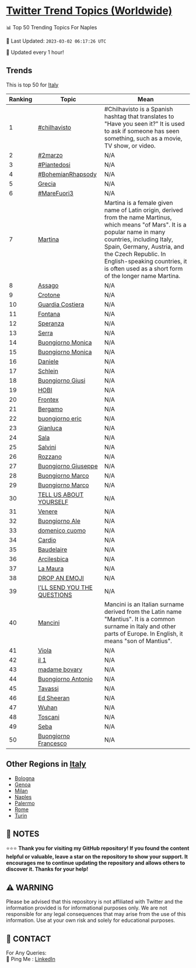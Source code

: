 [Twitter Trend Topics (Worldwide)](https://github.com/ErcinDedeoglu/Twitter-Trend-Topics)
==========


📊 Top 50 Trending Topics For Naples

📆 Last Updated: `2023-03-02 06:17:26 UTC`

🔧 Updated every 1 hour!


## Trends

This is top 50 for [Italy](</Italy>)

| Ranking | Topic | Mean |
| ------- | ------------ | ------------ |
| 1 | [#chilhavisto](http://twitter.com/search?q=%23chilhavisto) | #Chilhavisto is a Spanish hashtag that translates to "Have you seen it?" It is used to ask if someone has seen something, such as a movie, TV show, or video. |
| 2 | [#2marzo](http://twitter.com/search?q=%232marzo) | N/A |
| 3 | [#Piantedosi](http://twitter.com/search?q=%23Piantedosi) | N/A |
| 4 | [#BohemianRhapsody](http://twitter.com/search?q=%23BohemianRhapsody) | N/A |
| 5 | [Grecia](http://twitter.com/search?q=Grecia) | N/A |
| 6 | [#MareFuori3](http://twitter.com/search?q=%23MareFuori3) | N/A |
| 7 | [Martina](http://twitter.com/search?q=Martina) | Martina is a female given name of Latin origin, derived from the name Martinus, which means "of Mars". It is a popular name in many countries, including Italy, Spain, Germany, Austria, and the Czech Republic. In English-speaking countries, it is often used as a short form of the longer name Martina. |
| 8 | [Assago](http://twitter.com/search?q=Assago) | N/A |
| 9 | [Crotone](http://twitter.com/search?q=Crotone) | N/A |
| 10 | [Guardia Costiera](http://twitter.com/search?q=Guardia+Costiera) | N/A |
| 11 | [Fontana](http://twitter.com/search?q=Fontana) | N/A |
| 12 | [Speranza](http://twitter.com/search?q=Speranza) | N/A |
| 13 | [Serra](http://twitter.com/search?q=Serra) | N/A |
| 14 | [Buongiorno Monica](http://twitter.com/search?q=Buongiorno+Monica) | N/A |
| 15 | [Buongiorno Monica](http://twitter.com/search?q=Buongiorno+Monica) | N/A |
| 16 | [Daniele](http://twitter.com/search?q=Daniele) | N/A |
| 17 | [Schlein](http://twitter.com/search?q=Schlein) | N/A |
| 18 | [Buongiorno Giusi](http://twitter.com/search?q=Buongiorno+Giusi) | N/A |
| 19 | [HOBI](http://twitter.com/search?q=HOBI) | N/A |
| 20 | [Frontex](http://twitter.com/search?q=Frontex) | N/A |
| 21 | [Bergamo](http://twitter.com/search?q=Bergamo) | N/A |
| 22 | [buongiorno eric](http://twitter.com/search?q=buongiorno+eric) | N/A |
| 23 | [Gianluca](http://twitter.com/search?q=Gianluca) | N/A |
| 24 | [Sala](http://twitter.com/search?q=Sala) | N/A |
| 25 | [Salvini](http://twitter.com/search?q=Salvini) | N/A |
| 26 | [Rozzano](http://twitter.com/search?q=Rozzano) | N/A |
| 27 | [Buongiorno Giuseppe](http://twitter.com/search?q=Buongiorno+Giuseppe) | N/A |
| 28 | [Buongiorno Marco](http://twitter.com/search?q=Buongiorno+Marco) | N/A |
| 29 | [Buongiorno Marco](http://twitter.com/search?q=Buongiorno+Marco) | N/A |
| 30 | [TELL US ABOUT YOURSELF](http://twitter.com/search?q=TELL+US+ABOUT+YOURSELF) | N/A |
| 31 | [Venere](http://twitter.com/search?q=Venere) | N/A |
| 32 | [Buongiorno Ale](http://twitter.com/search?q=Buongiorno+Ale) | N/A |
| 33 | [domenico cuomo](http://twitter.com/search?q=domenico+cuomo) | N/A |
| 34 | [Cardio](http://twitter.com/search?q=Cardio) | N/A |
| 35 | [Baudelaire](http://twitter.com/search?q=Baudelaire) | N/A |
| 36 | [Arcilesbica](http://twitter.com/search?q=Arcilesbica) | N/A |
| 37 | [La Maura](http://twitter.com/search?q=La+Maura) | N/A |
| 38 | [DROP AN EMOJI](http://twitter.com/search?q=DROP+AN+EMOJI) | N/A |
| 39 | [I'LL SEND YOU THE QUESTIONS](http://twitter.com/search?q=I%27LL+SEND+YOU+THE+QUESTIONS) | N/A |
| 40 | [Mancini](http://twitter.com/search?q=Mancini) | Mancini is an Italian surname derived from the Latin name "Mantius". It is a common surname in Italy and other parts of Europe. In English, it means "son of Mantius". |
| 41 | [Viola](http://twitter.com/search?q=Viola) | N/A |
| 42 | [il 1](http://twitter.com/search?q=il+1) | N/A |
| 43 | [madame bovary](http://twitter.com/search?q=madame+bovary) | N/A |
| 44 | [Buongiorno Antonio](http://twitter.com/search?q=Buongiorno+Antonio) | N/A |
| 45 | [Tavassi](http://twitter.com/search?q=Tavassi) | N/A |
| 46 | [Ed Sheeran](http://twitter.com/search?q=Ed+Sheeran) | N/A |
| 47 | [Wuhan](http://twitter.com/search?q=Wuhan) | N/A |
| 48 | [Toscani](http://twitter.com/search?q=Toscani) | N/A |
| 49 | [Seba](http://twitter.com/search?q=Seba) | N/A |
| 50 | [Buongiorno Francesco](http://twitter.com/search?q=Buongiorno+Francesco) | N/A |



## Other Regions in [Italy](</Italy>)

* [Bologna](</Italy/Bologna.md>)
* [Genoa](</Italy/Genoa.md>)
* [Milan](</Italy/Milan.md>)
* [Naples](</Italy/Naples.md>)
* [Palermo](</Italy/Palermo.md>)
* [Rome](</Italy/Rome.md>)
* [Turin](</Italy/Turin.md>)



## 📝 NOTES

⭐⭐⭐ **Thank you for visiting my GitHub repository! If you found the content helpful or valuable, leave a star on the repository to show your support. It encourages me to continue updating the repository and allows others to discover it. Thanks for your help!**


## ⚠️ WARNING

Please be advised that this repository is not affiliated with Twitter and the information provided is for informational purposes only. We are not responsible for any legal consequences that may arise from the use of this information. Use at your own risk and solely for educational purposes.


## 📨 CONTACT

 For Any Queries:  
            🏓 Ping Me : [LinkedIn](https://www.linkedin.com/in/ercindedeoglu/)

